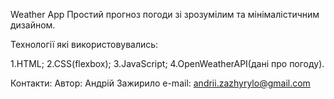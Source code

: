 Weather App
Простий прогноз погоди зі зрозумілим та мінімалістичним дизайном.

Технології які використовувались:

1.HTML;
2.CSS(flexbox);
3.JavaScript;
4.OpenWeatherAPI(дані про погоду).

Контакти:
Автор: Андрій Зажирило
e-mail: andrii.zazhyrylo@gmail.com
